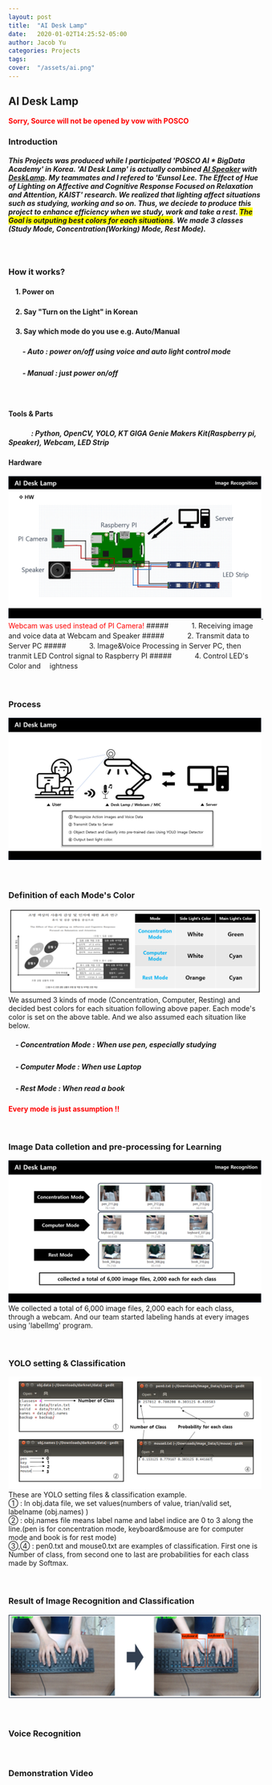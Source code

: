 ```yaml
---
layout: post
title:  "AI Desk Lamp"
date:   2020-01-02T14:25:52-05:00
author: Jacob Yu
categories: Projects
tags:	
cover:  "/assets/ai.png"
---
```


## AI Desk Lamp
<span style="color:red">**Sorry, Source will not be opened by vow with POSCO**</span>


### Introduction
##### This Projects was produced while I participated  'POSCO AI * BigData Academy' in Korea. 'AI Desk Lamp' is actually combined <u>AI Speaker</u> with <u>DeskLamp</u>. My teammates and I refered to '<i>Eunsol Lee. The Effect of Hue of Lighting on Affective and Cognitive Response Focused on Relaxation and Attention, KAIST</i>' research. We realized that lighting affect situations such as studying, working and so on. Thus, we deciede to produce this project to enhance efficiency when we study, work and take a rest. <span style="background-color:yellow">The Goal is outputing best colors for each situations</span>. We made 3 classes (Study Mode, Concentration(Working) Mode, Rest Mode).




　
　
### How it works?
#### 　1. Power on
#### 　2. Say "Turn on the Light" in Korean
#### 　3. Say which mode do you use  e.g. Auto/Manual
##### 　　- Auto : power on/off using voice and auto light control mode
##### 　　- Manual : just power on/off



　
　
　
#### Tools & Parts
##### 　　　 : Python, OpenCV, YOLO, KT GIGA Genie Makers Kit(Raspberry pi, Speaker), Webcam, LED Strip

#### Hardware
<a href="/assets/AI_Desk_Lamp/2_hardware.png" data-lightbox="roadtrip">
	<img src="/assets/AI_Desk_Lamp/2_hardware.png" title="test_lightbox">
</a>
<span style="color:red">　　　　Webcam was used instead of PI Camera!</span>
##### 　　　1. Receiving image and voice data at Webcam and Speaker
##### 　　　2. Transmit data to Server PC
##### 　　　3. Image&Voice Processing in Server PC, then tranmit LED Control signal to Raspberry PI
##### 　　　4. Control LED's Color and 　ightness

　
　
### Process
<a href="/assets/AI_Desk_Lamp/1_intro.png" data-lightbox="roadtrip">
	<img src="/assets/AI_Desk_Lamp/1_intro.png" title="test_lightbox">
</a>





　
　
### Definition of each Mode's Color
<a href="/assets/AI_Desk_Lamp/5_mode.png" data-lightbox="roadtrip">
	<img src="/assets/AI_Desk_Lamp/5_mode.png" title="test_lightbox">
</a>
We assumed 3 kinds of mode (Concentration, Computer, Resting) and decided best colors for each situation following above paper. Each mode's color is set on the above table. And we also assumed each situation like below.

##### 　- Concentration Mode : When use pen, especially studying
##### 　- Computer Mode : When use Laptop
##### 　- Rest Mode : When read a book
<span style="color:red">**Every mode is just assumption !!**</span>





　
　
### Image Data colletion and pre-processing for Learning
<a href="/assets/AI_Desk_Lamp/3_imagedata.png" data-lightbox="roadtrip">
	<img src="/assets/AI_Desk_Lamp/3_imagedata.png" title="test_lightbox">
</a>
We collected a total of 6,000 image files, 2,000 each for each class, through a webcam. And our team started labeling hands at every images using 'labelImg' program.





　
　
### YOLO setting & Classification
<a href="/assets/AI_Desk_Lamp/6_yolo.png" data-lightbox="roadtrip">
	<img src="/assets/AI_Desk_Lamp/6_yolo.png" title="test_lightbox">
</a>
These are YOLO setting files & classification example. 
<br>① : In obj.data file, we set values(numbers of value, trian/valid set, labelname (obj.names) )
<br>② : obj.names file means label name and  label indice are 0 to 3 along the line.(pen is for concentration mode, keyboard&mouse are for computer mode and book is for rest mode)
<br>③,④ : pen0.txt and mouse0.txt are examples of classification. First one is Number of class, from second one to last are probabilities for each class made by Softmax.






　
　
### Result of Image Recognition and Classification
<a href="/assets/AI_Desk_Lamp/4_result.png" data-lightbox="roadtrip">
	<img src="/assets/AI_Desk_Lamp/4_result.png" title="test_lightbox">
</a>






　
　
### Voice Recognition






　
　
### Demonstration Video 